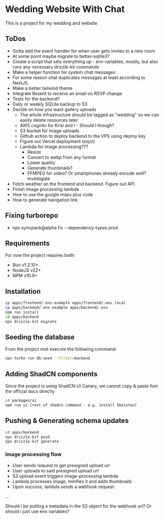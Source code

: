 # Wedding Website With Chat

This is a project for my wedding and website

## ToDos

- Gotta add the event handler for when user gets invites to a new room
- At some point maybe migrate to better-sqlite3?
- Create a script that sets everything up - env variables, mostly, but also runs any necessary drizzle-kit commands
- Make a helper function for system chat messages
- For some reason chat duplicates messages at least according to NextJS.
- Make a better tailwind theme
- Integrate Resent to receive an email on RSVP change
- Tests for the backend?
- Daily or weekly SQLite backup to S3
- Decide on how you want gallery uploads
  - The whole infrastructure should be tagged as "wedding" so we can easily delete resources later
  - AWS cognito for Krisi and I - Should I though?
  - S3 bucket for image uploads
  - Github action to deploy backend to the VPS using deploy key
  - Figure out Vercel deployment (ezpz)
  - Lambda for image processing???
    - Resize
    - Convert to webp from any format
    - Lower quality
    - Generate thumbnails?
    - FFMPEG for video? Or smartphones already encode well? Investigate
- Fetch weather on the frontend and backend. Figure out API.
- Finish image processing lambda
- How to use the google maps plus code
- How to generate navigation link

## Fixing turborepo

- npx syncpack@alpha fix --dependency-types prod

## Requirements

For now the project requires both:

- Bun v1.2.10+
- NodeJS v22+
- NPM v10.9+

## Installation

```bash
cp apps/frontend/.env.example apps/frontend/.env.local
cp apps/backend/.env.example apps/backend/.env
npm run install
cd apps/backend
npx drizzle-kit migrate
```

## Seeding the database

From the project root execute the following command:

```bash
npx turbo run db:seed --filter=backend
```

## Adding ShadCN components

Since the project is using ShadCN UI Canary, we cannot copy & paste fom the official docs directly

```bash
cd packages/ui
npm run ui [rest of shadcn command - e.g. install Skeleton]
```

## Pushing & Generating schema updates

```bash
cd apps/backend
npx drizzle-kit push
npx drizzle-kit generate
```

### Image processing flow

- User sends request to get presigned upload url
- User uploads to said presigned upload url
- S3 upload event triggers image-processing lambda
- Lambda processes image, minifies it and adds thumbnails
- Upon success, lambda sends a webhook request.

...

Should I be putting a metadata in the S3 object for the webhook url? Or should i just use env variables?
